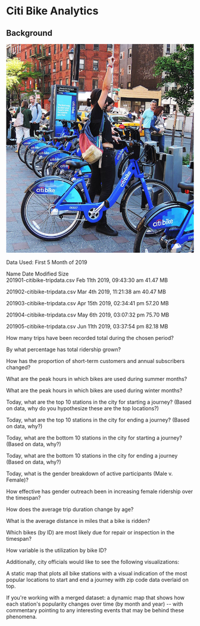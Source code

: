 # Citi Bike Analytics

## Background

![Citi-Bikes](Images/citi-bike-station-bikes.jpg)

Data Used: First 5 Month of 2019

 Name	                        Date Modified	            Size	
 201901-citibike-tripdata.csv	Feb 11th 2019, 09:43:30 am	41.47 MB	
 
 201902-citibike-tripdata.csv	Mar 4th 2019, 11:21:38 am	40.47 MB	
 
 201903-citibike-tripdata.csv	Apr 15th 2019, 02:34:41 pm	57.20 MB	
 
 201904-citibike-tripdata.csv	May 6th 2019, 03:07:32 pm	75.70 MB	
 
 201905-citibike-tripdata.csv	Jun 11th 2019, 03:37:54 pm 82.18 MB

How many trips have been recorded total during the chosen period?

By what percentage has total ridership grown?

How has the proportion of short-term customers and annual subscribers changed?

What are the peak hours in which bikes are used during summer months?

What are the peak hours in which bikes are used during winter months?

Today, what are the top 10 stations in the city for starting a journey? (Based on data, why do you hypothesize these are the top locations?)

Today, what are the top 10 stations in the city for ending a journey? (Based on data, why?)

Today, what are the bottom 10 stations in the city for starting a journey? (Based on data, why?)

Today, what are the bottom 10 stations in the city for ending a journey (Based on data, why?)

Today, what is the gender breakdown of active participants (Male v. Female)?

How effective has gender outreach been in increasing female ridership over the timespan?

How does the average trip duration change by age?

What is the average distance in miles that a bike is ridden?

Which bikes (by ID) are most likely due for repair or inspection in the timespan?

How variable is the utilization by bike ID?

Additionally, city officials would like to see the following visualizations:

A static map that plots all bike stations with a visual indication of the most popular locations to start and end a journey with zip code data overlaid on top.

If you're working with a merged dataset: a dynamic map that shows how each station's popularity changes over time (by month and year) -- with commentary pointing to any interesting events that may be behind these phenomena.
